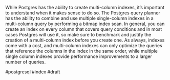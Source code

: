While Postgres has the ability to create multi-column indexes, it’s important to understand when it makes sense to do so. The Postgres query planner has the ability to combine and use multiple single-column indexes in a multi-column query by performing a bitmap index scan. In general, you can create an index on every column that covers query conditions and in most cases Postgres will use it, so make sure to benchmark and justify the creation of a multi-column index before you create one. As always, indexes come with a cost, and multi-column indexes can only optimize the queries that reference the columns in the index in the same order, while multiple single column indexes provide performance improvements to a larger number of queries.

[](https://devcenter.heroku.com/articles/postgresql-indexes)

#postgresql #index
#draft